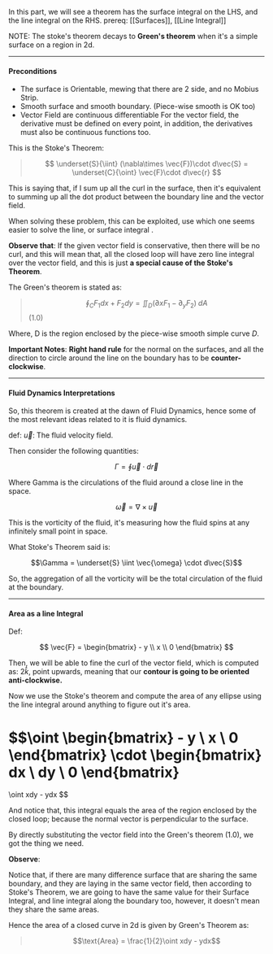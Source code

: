 In this part, we will see a theorem has the surface integral on the LHS, and the line integral on the RHS. 
prereq: [[Surfaces]], [[Line Integral]]

NOTE: The stoke's theorem decays to **Green's theorem** when it's a simple surface on a region in 2d. 

---

#### Preconditions

* The surface is Orientable, mewing that there are 2 side, and no Mobius Strip. 
* Smooth surface and smooth boundary.  (Piece-wise smooth is OK too)
* Vector Field are continuous differentiable For the vector field, the derivative must be defined on every point, in addition, the derivatives must also be continuous functions too. 


This is the Stoke's Theorem: 

> $$
> \underset{S}{\iint} (\nabla\times \vec{F})\cdot d\vec{S} = \underset{C}{\oint} \vec{F}\cdot d\vec{r}
> $$

This is saying that, if I sum up all the curl in the surface, then it's equivalent to summing up all the dot product between the boundary line and the vector field. 

When solving these problem, this can be exploited, use which one seems easier to solve the line, or surface integral .

**Observe that**: 
If the given vector field is conservative, then there will be no curl, and this will mean that, all the closed loop will have zero line integral over the vector field, and this is just **a special cause of the Stoke's Theorem**. 

The Green's theorem is stated as: 

> $$\oint_C F_1dx + F_2dy = \iint_D (\partial xF_1 - \partial_y F_2)\;dA $$  (1.0)

Where, D is the region enclosed by the piece-wise smooth simple curve $D$. 

**Important Notes**: 
**Right hand rule** for the normal on the surfaces, and all the direction to circle around the line on the boundary has to be **counter-clockwise**. 

---

#### Fluid Dynamics Interpretations

So, this theorem is created at the dawn of Fluid Dynamics, hence some of the most relevant ideas related to it is fluid dynamics. 

def: $\vec{u}$: The fluid velocity field. 

Then consider the following quantities: 

$$\Gamma = \oint \vec{u} \cdot d\vec{r}$$

Where Gamma is the circulations of the fluid around a close line in the space. 

$$\vec{\omega} = \nabla\times \vec{u}$$

This is the vorticity of the fluid, it's measuring how the fluid spins at any infinitely small point in space. 

What Stoke's Theorem said is: 

$$\Gamma = \underset{S} \iint \vec{\omega} \cdot d\vec{S}$$

So, the aggregation of all the vorticity will be the total circulation of the fluid at the boundary. 

---

#### Area as a line Integral

Def: 

$$
\vec{F} = 
\begin{bmatrix}
	- y \\ x \\ 0
\end{bmatrix}
$$

Then, we will be able to fine the curl of the vector field, which is computed as: $2\hat{k}$, point upwards, meaning that our **contour is going to be oriented anti-clockwise.**

Now we use the Stoke's theorem and compute the area of any ellipse using the line integral around anything to figure out it's area. 

$$\oint
\begin{bmatrix}
	- y \\ x \\ 0
\end{bmatrix}
\cdot
\begin{bmatrix}
	dx \\ dy \\ 0
\end{bmatrix}
=
\oint xdy - ydx
$$

And notice that, this integral equals the area of the region enclosed by the closed loop; because the normal vector is perpendicular to the surface. 

By directly substituting the vector field into the Green's theorem (1.0), we got the thing we need. 

**Observe**: 

Notice that, if there are many difference surface that are sharing the same boundary, and they are laying in the same vector field, then according to Stoke's Theorem, we are going to have the same value for their Surface Integral, and line integral along the boundary too, however, it doesn't mean they share the same areas. 

Hence the area of a closed curve in 2d is given by Green's Theorem as: 

> $$\text{Area} = \frac{1}{2}\oint xdy - ydx$$